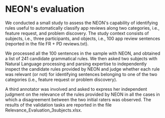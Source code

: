 # NEON's evaluation

We conducted a small study to assess the NEON's capability of identifying rules useful to automatically classify app reviews along two categories, i.e.,  feature request, and  problem discovery. The study context consists of  subjects, i.e., three participants, and objects, i.e., 100 app review sentences (reported in the file FR + PD reviews.txt).

We processed all the 100 sentences in the sample with NEON, and obtained a list of 241 candidate grammatical rules. We then asked two subjects with Natural Language processing and parsing expertise to independently inspect the candidate rules provided by NEON and judge whether each rule was relevant (or not) for identifying sentences belonging to one of the two categories (i.e., feature request or problem discovery). 

A third annotator was involved and asked to express her independent judgment on the relevance of the rules provided by NEON in all the cases in which a disagreement between the two initial raters was observed. The results of the validation tasks are reported in the file Relevance_Evaluation_3subjects.xlsx. 


